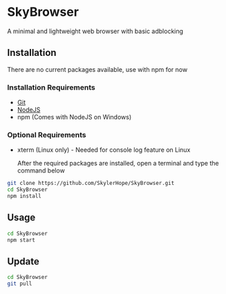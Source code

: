 # SkyBrowser
A minimal and lightweight web browser with basic adblocking

## Installation

There are no current packages available, use with npm for now


### Installation Requirements

- [Git](https://git-scm.com/downloads)
- [NodeJS](https://nodejs.org/en)
- npm (Comes with NodeJS on Windows)

### Optional Requirements

- xterm (Linux only) - Needed for console log feature on Linux

    After the required packages are installed, open a terminal and type the command below

```bash
git clone https://github.com/SkylerHope/SkyBrowser.git
cd SkyBrowser
npm install
```

## Usage

```bash
cd SkyBrowser
npm start
```

## Update

```bash
cd SkyBrowser
git pull
```